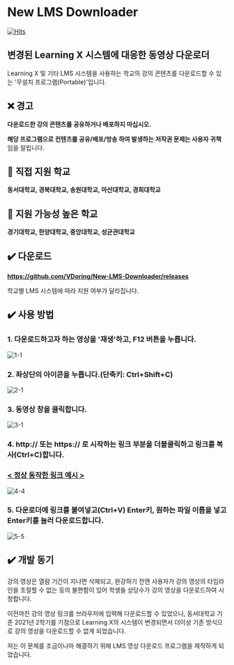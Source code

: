 # New LMS Downloader
[![Hits](https://hits.seeyoufarm.com/api/count/incr/badge.svg?url=https%3A%2F%2Fgithub.com%2FVDoring%2FNew-LMS-Downloader&count_bg=%230085CA&title_bg=%23555555&icon=github.svg&icon_color=%23E7E7E7&title=View&edge_flat=false)](https://hits.seeyoufarm.com)

## 변경된 Learning X 시스템에 대응한 동영상 다운로더
Learning X 및 기타 LMS 시스템을 사용하는 학교의 강의 콘텐츠를 다운로드할 수 있는 '무설치 프로그램(Portable)'입니다.

## ❌ 경고
**다운로드한 강의 콘텐츠를 공유하거나 배포하지 마십시오.**

**해당 프로그램으로 컨텐츠를 공유/배포/방송 하여 발생하는 저작권 문제는 사용자 귀책**임을 알립니다.

## 🏫 직접 지원 학교
**동서대학교, 경북대학교, 송원대학교, 마산대학교, 경희대학교**

## 🏫 지원 가능성 높은 학교
**경기대학교, 한양대학교, 중앙대학교, 성균관대학교**

## ✔️ 다운로드
**https://github.com/VDoring/New-LMS-Downloader/releases**

학교별 LMS 시스템에 따라 지원 여부가 달라집니다.

## ✔️ 사용 방법
### 1. 다운로드하고자 하는 영상을 '재생'하고, F12 버튼을 누릅니다.
![1-1](https://user-images.githubusercontent.com/50266731/131610778-2043b470-3ce4-4b22-98dc-a47b59140f86.png)
### 2. 좌상단의 아이콘을 누릅니다.(단축키: Ctrl+Shift+C)
![2-1](https://user-images.githubusercontent.com/50266731/131627448-610d2809-d161-44d1-b2aa-8f7e152ad4c2.png)
### 3. 동영상 창을 클릭합니다.
![3-1](https://user-images.githubusercontent.com/50266731/131610785-b5b41b02-9747-4b96-9dbf-8c5590c4c262.png)
### 4. http:// 또는 https:// 로 시작하는 링크 부분을 더블클릭하고 링크를 복사(Ctrl+C)합니다.
### [< 정상 동작한 링크 예시 >](https://vdoring.notion.site/New-LMS-Downloader-cef831812c564f01b5f9e72bdd3482b7)
![4-4](https://user-images.githubusercontent.com/50266731/135854062-44d8448b-f053-42d3-8114-b532d2dda622.png)
### 5. 다운로더에 링크를 붙여넣고(Ctrl+V) Enter키, 원하는 파일 이름을 넣고 Enter키를 눌러 다운로드합니다.
![5-5](https://user-images.githubusercontent.com/50266731/160042931-75dfe3a2-4054-449c-b398-fca83887aac8.png)


## ✔️ 개발 동기
강의 영상은 열람 기간이 지나면 삭제되고, 완강하기 전엔 사용자가 강의 영상의 타임라인을 조절할 수 없는 등의 불편함이 있어 학생들 상당수가 강의 영상을 다운로드하여 시청합니다.

이전까진 강의 영상 링크를 브라우저에 입력해 다운로드할 수 있었으나, 동서대학교 기준 2021년 2학기를 기점으로 Learning X의 시스템이 변경되면서 더이상 기존 방식으로 강의 영상을 다운로드할 수 없게 되었습니다.

저는 이 문제를 조금이나마 해결하기 위해 LMS 영상 다운로드 프로그램을 제작하게 되었습니다.
